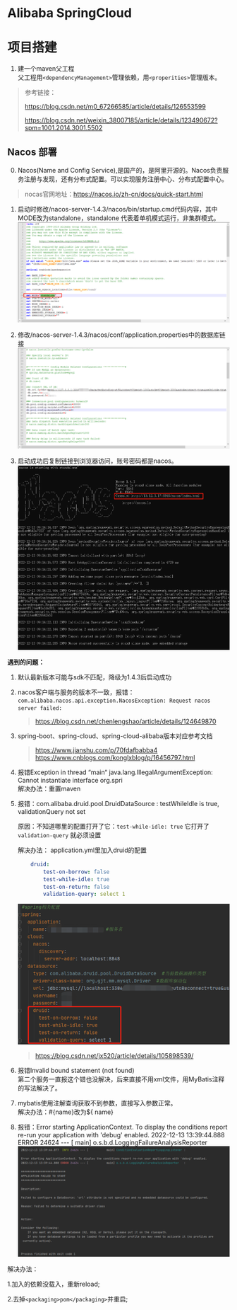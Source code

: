 # Alibaba SpringCloud
# 项目搭建
1. 建一个maven父工程  
   父工程用`<dependencyManagement>`管理依赖，用`<properities>`管理版本。
> 参考链接：
> 
> https://blog.csdn.net/m0_67266585/article/details/126553599
> 
> https://blog.csdn.net/weixin_38007185/article/details/123490672?spm=1001.2014.3001.5502

## Nacos 部署
0. Nacos(Name and Config Service),是国产的，是阿里开源的。Nacos负责服务注册与发现，还有分布式配置。可以实现服务注册中心、分布式配置中心。
>nocas官网地址：https://nacos.io/zh-cn/docs/quick-start.html
1. 启动时修改/nacos-server-1.4.3/nacos/bin/startup.cmd代码内容，其中MODE改为standalone，standalone 代表着单机模式运行，非集群模式。
![modify_nacos_startup_mode](./screenshot/modify_nacos_startup_mode.png)

2. 修改/nacos-server-1.4.3/nacos/conf/application.properties中的数据库链接
![modify_nacos_application_properties](./screenshot/modify_nacos_application_properties.png)
3. 启动成功后复制链接到浏览器访问，账号密码都是nacos。
![nacos_startup_success](./screenshot/nacos_startup_success.png)

**遇到的问题：**
1. 默认最新版本可能与sdk不匹配，降级为1.4.3后启动成功
2. nacos客户端与服务的版本不一致，报错：`com.alibaba.nacos.api.exception.NacosException: Request nacos server failed:`
   >https://blog.csdn.net/chenlengshao/article/details/124649870

3. spring-boot、spring-cloud、spring-cloud-alibaba版本对应参考文档
    >https://www.jianshu.com/p/70fdafbabba4
    >https://www.cnblogs.com/konglxblog/p/16456797.html
4. 报错Exception in thread “main“ java.lang.IllegalArgumentException: Cannot instantiate interface org.spri  
   解决办法：重置maven
5. 报错：com.alibaba.druid.pool.DruidDataSource : testWhileIdle is true, validationQuery not set

    原因：不知道哪里的配置打开了它：`test-while-idle: true` 它打开了`validation-query` 就必须设置

    解决办法：
    application.yml里加入druid的配置
    ```yml
        druid:
            test-on-borrow: false
            test-while-idle: true
            test-on-return: false
            validation-query: select 1
    ```

   ![spring_druid_settings](./screenshot/spring_druid_settings.png)

      >https://blog.csdn.net/jx520/article/details/105898539/

6. 报错Invalid bound statement (not found)  
   第二个服务一直报这个错也没解决，后来直接不用xml文件，用MyBatis注释的写法解决了。

7. mybatis使用注解查询获取不到参数，直接写入参数正常。  
   解决办法：#{name}改为${ name}

8. 报错：Error starting ApplicationContext. To display the conditions report re-run your application with 'debug' enabled.
2022-12-13 13:39:44.888 ERROR 24624 --- [           main] o.s.b.d.LoggingFailureAnalysisReporter 
![error1](./screenshot/error1.png)

解决办法：

1.加入的依赖没载入，重新reload;

2.去掉`<packaging>pom</packaging>`并重启;